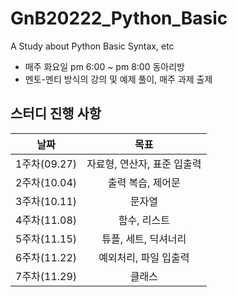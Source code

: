 # GnB20222_Python_Basic
A Study about Python Basic Syntax, etc
- 매주 화요일 pm 6:00 ~ pm 8:00 동아리방
- 멘토-멘티 방식의 강의 및 예제 풀이, 매주 과제 출제
## 스터디 진행 사항
|날짜|목표|
|:--:|:--:|
|1주차(09.27)|자료형, 연산자, 표준 입출력|
|2주차(10.04)|출력 복습, 제어문|
|3주차(10.11)|문자열|
|4주차(11.08)|함수, 리스트|
|5주차(11.15)|튜플, 세트, 딕셔너리|
|6주차(11.22)|예외처리, 파일 입출력|
|7주차(11.29)|클래스|
